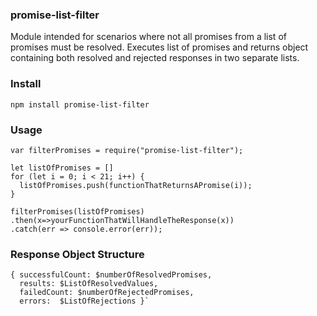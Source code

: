 ### promise-list-filter
Module intended for scenarios where not all promises from a list of promises must be resolved. Executes list of promises and returns object containing both resolved and rejected responses in two separate lists.

### Install
`npm install promise-list-filter`

### Usage

```
var filterPromises = require("promise-list-filter");

let listOfPromises = []
for (let i = 0; i < 21; i++) {
  listOfPromises.push(functionThatReturnsAPromise(i));
}

filterPromises(listOfPromises)
.then(x=>yourFunctionThatWillHandleTheResponse(x))
.catch(err => console.error(err));  
```

### Response Object Structure

```
{ successfulCount: $numberOfResolvedPromises,
  results: $ListOfResolvedValues,
  failedCount: $numberOfRejectedPromises,
  errors:  $ListOfRejections }`

```
